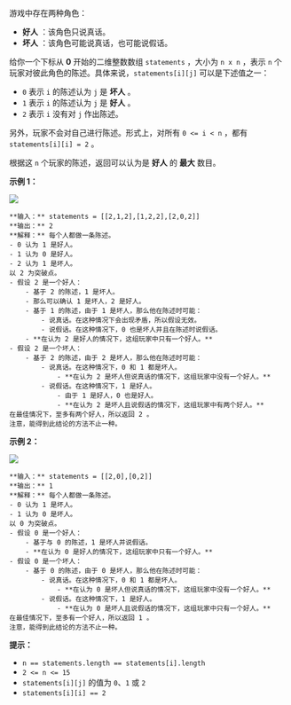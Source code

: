 游戏中存在两种角色：

  * **好人** ：该角色只说真话。
  * **坏人** ：该角色可能说真话，也可能说假话。

给你一个下标从 **0** 开始的二维整数数组 `statements` ，大小为 `n x n` ，表示 `n`
个玩家对彼此角色的陈述。具体来说，`statements[i][j]` 可以是下述值之一：

  * `0` 表示 `i` 的陈述认为 `j` 是 **坏人** 。
  * `1` 表示 `i` 的陈述认为 `j` 是 **好人** 。
  * `2` 表示 `i` 没有对 `j` 作出陈述。

另外，玩家不会对自己进行陈述。形式上，对所有 `0 <= i < n` ，都有 `statements[i][i] = 2` 。

根据这 `n` 个玩家的陈述，返回可以认为是 **好人** 的 **最大** 数目。



**示例 1：**

![](https://assets.leetcode.com/uploads/2022/01/15/logic1.jpg)

    
    
    **输入：** statements = [[2,1,2],[1,2,2],[2,0,2]]
    **输出：** 2
    **解释：** 每个人都做一条陈述。
    - 0 认为 1 是好人。
    - 1 认为 0 是好人。
    - 2 认为 1 是坏人。
    以 2 为突破点。
    - 假设 2 是一个好人：
        - 基于 2 的陈述，1 是坏人。
        - 那么可以确认 1 是坏人，2 是好人。
        - 基于 1 的陈述，由于 1 是坏人，那么他在陈述时可能：
            - 说真话。在这种情况下会出现矛盾，所以假设无效。
            - 说假话。在这种情况下，0 也是坏人并且在陈述时说假话。
        - **在认为 2 是好人的情况下，这组玩家中只有一个好人。**
    - 假设 2 是一个坏人：
        - 基于 2 的陈述，由于 2 是坏人，那么他在陈述时可能：
            - 说真话。在这种情况下，0 和 1 都是坏人。
                - **在认为 2 是坏人但说真话的情况下，这组玩家中没有一个好人。**
            - 说假话。在这种情况下，1 是好人。
                - 由于 1 是好人，0 也是好人。
                - **在认为 2 是坏人且说假话的情况下，这组玩家中有两个好人。**
    在最佳情况下，至多有两个好人，所以返回 2 。
    注意，能得到此结论的方法不止一种。
    

**示例 2：**

![](https://assets.leetcode.com/uploads/2022/01/15/logic2.jpg)

    
    
    **输入：** statements = [[2,0],[0,2]]
    **输出：** 1
    **解释：** 每个人都做一条陈述。
    - 0 认为 1 是坏人。
    - 1 认为 0 是坏人。
    以 0 为突破点。
    - 假设 0 是一个好人：
        - 基于与 0 的陈述，1 是坏人并说假话。
        - **在认为 0 是好人的情况下，这组玩家中只有一个好人。**
    - 假设 0 是一个坏人：
        - 基于 0 的陈述，由于 0 是坏人，那么他在陈述时可能：
            - 说真话。在这种情况下，0 和 1 都是坏人。
                - **在认为 0 是坏人但说真话的情况下，这组玩家中没有一个好人。**
            - 说假话。在这种情况下，1 是好人。
                - **在认为 0 是坏人且说假话的情况下，这组玩家中只有一个好人。**
    在最佳情况下，至多有一个好人，所以返回 1 。 
    注意，能得到此结论的方法不止一种。
    



**提示：**

  * `n == statements.length == statements[i].length`
  * `2 <= n <= 15`
  * `statements[i][j]` 的值为 `0`、`1` 或 `2`
  * `statements[i][i] == 2`

